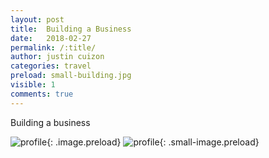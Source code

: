 ```yaml
---
layout: post
title:  Building a Business
date:   2018-02-27
permalink: /:title/
author: justin cuizon
categories: travel
preload: small-building.jpg 
visible: 1
comments: true
---
```



Building a business


![profile]({{site.baseurl}}/assets/img/building.jpg){: .image.preload}
![profile]({{site.baseurl}}/assets/img/small-building.jpg){: .small-image.preload}

